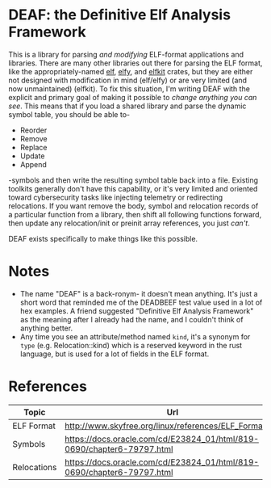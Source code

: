 # DEAF: the **D**efinitive **E**lf **A**nalysis **F**ramework

This is a library for parsing *and modifying* ELF-format applications and libraries. There are many other 
libraries out there for parsing the ELF format, like the appropriately-named [elf](https://crates.io/crates/elf), 
[elfy](https://crates.io/crates/elfy), and [elfkit](https://crates.io/crates/elfkit) crates, but they are either 
not designed with modification in mind (elf/elfy) or are very limited (and now unmaintained) (elfkit). To fix this 
situation, I'm writing DEAF with the explicit and primary goal of making it possible to *change anything you can 
see*. This means that if you load a shared library and parse the dynamic symbol table, you should be able to- 

* Reorder
* Remove
* Replace
* Update
* Append

-symbols and then write the resulting symbol table back into a file. Existing toolkits generally don't
have this capability, or it's very limited and oriented toward cybersecurity tasks like injecting telemetry or 
redirecting relocations. If you want remove the body, symbol and relocation records of a particular function from 
a library, then shift all following functions forward, then update any relocation/init or preinit array
references, you just *can't*.  

DEAF exists specifically to make things like this possible.

# Notes

* The name "DEAF" is a back-ronym- it doesn't mean anything. It's just a short word that reminded me of 
  the DEADBEEF test value used in a lot of hex examples. A friend suggested "Definitive Elf Analysis Framework"
  as the meaning after I already had the name, and I couldn't think of anything better.
* Any time you see an attribute/method named `kind`, it's a synonym for `type` (e.g. Relocation::kind)
  which is a reserved keyword in the rust language, but is used for a lot of fields in the ELF format.

# References

| Topic       | Url                                                                    |
|--           |--                                                                      |
| ELF Format  | http://www.skyfree.org/linux/references/ELF_Format.pdf                 |
| Symbols     | https://docs.oracle.com/cd/E23824_01/html/819-0690/chapter6-79797.html |
| Relocations | https://docs.oracle.com/cd/E23824_01/html/819-0690/chapter6-79797.html |
